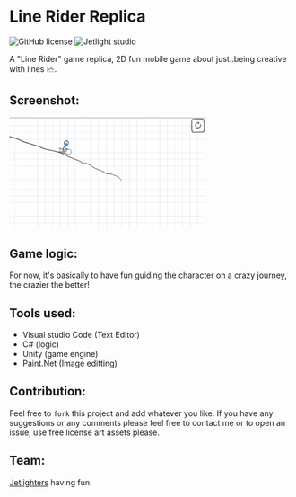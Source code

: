 # Line Rider Replica

![GitHub license](https://img.shields.io/github/license/oussamabonnor1/Line_Rider_Replica_Unity.svg)
![Jetlight studio](https://img.shields.io/badge/Made%20by-Jetlight%20studio-blue.svg?color=082544)

A "Line Rider" game replica, 2D fun mobile game about just..being creative with lines 🗠.

## Screenshot:
<img src="ScreenShots/line.png" width ="350"/>

## Game logic:
For now, it's basically to have fun guiding the character on a crazy journey, the crazier the better!

## Tools used:
* Visual studio Code (Text Editor)
* C# (logic)
* Unity (game engine)
* Paint.Net (Image editting)

## Contribution:
Feel free to `fork` this project and add whatever you like. If you have any suggestions or any comments please feel free to contact me or to open an issue, use free license art assets please.

## Team:
[Jetlighters](https://github.com/JetLightStudio) having fun.
